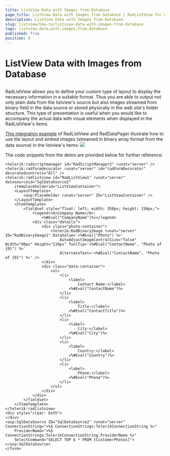 ```yaml
---
title: ListView Data with Images from Database
page_title: ListView Data with Images from Database | RadListView for ASP.NET AJAX Documentation
description: ListView Data with Images from Database
slug: listview/how-to/listview-data-with-images-from-database
tags: listview,data,with,images,from,database
published: True
position: 0
---
```


# ListView Data with Images from Database



##  

RadListView allows you to define your custom type of layout to display the necessary information in a suitable format. Thus you are able to output not only plain data from the listview's source but also images streamed from binary field in the data source or stored physically in the web site's folder structure. This type of presentation is useful when you would like to accompany the actual data with visual elements when displayed in the RadListView's items.

[This integration example](https://demos.telerik.com/aspnet-ajax/binaryimage/examples/default/defaultcs.aspx?product=listview) of RadListView and RadDataPager illustrate how to use tile layout and embed images (streamed in binary array format from the data source) in the listview's items:
![](images/listview_radbinaryimage.PNG)

The code snippets from the demo are provided below for further reference:

````ASP.NET
<telerik:radscriptmanager id="RadScriptManager2" runat="server" />
<telerik:radformdecorator runat="server" id="radFormDecorator" decoratedcontrols="All" />
<telerik:radlistview id="RadListView1" runat="server" datasourceid="SqlDataSource2"
    itemplaceholderid="ListViewContainer">
    <LayoutTemplate>
        <asp:PlaceHolder runat="server" ID="ListViewContainer" />
    </LayoutTemplate>
    <ItemTemplate>
        <fieldset style="float: left; width: 350px; height: 150px;">
            <legend><b>Company Name</b>:
                <%#Eval("CompanyName")%></legend>
            <div class="details">
                <div class="photo-container">
                    <telerik:RadBinaryImage runat="server" ID="RadBinaryImage1" DataValue='<%#Eval("Photo") %>'
                        AutoAdjustImageControlSize="false" Width="90px" Height="110px" ToolTip='<%#Eval("ContactName", "Photo of {0}") %>'
                        AlternateText='<%#Eval("ContactName", "Photo of {0}") %>' />
                </div>
                <div class="data-container">
                    <ul>
                        <li>
                            <label>
                                Contact Name:</label>
                            <%#Eval("ContactName")%>
                        </li>
                        <li>
                            <label>
                                Title:</label>
                            <%#Eval("ContactTitle")%>
                        </li>
                        <li>
                            <label>
                                City:</label>
                            <%#Eval("City")%>
                        </li>
                        <li>
                            <label>
                                Country:</label>
                            <%#Eval("Country")%>
                        </li>
                        <li>
                            <label>
                                Phone:</label>
                            <%#Eval("Phone")%>
                        </li>
                    </ul>
                </div>
            </div>
        </fieldset>
    </ItemTemplate>
</telerik:radlistview>
<div style="clear: both">
</div>
<asp:SqlDataSource ID="SqlDataSource2" runat="server" ConnectionString="<%$ ConnectionStrings:TelerikConnectionString %>"
    ProviderName="<%$ ConnectionStrings:TelerikConnectionString.ProviderName %>"
    SelectCommand="SELECT TOP 6 * FROM [CustomerPhotos]"></asp:SqlDataSource>
</form>
````

  
